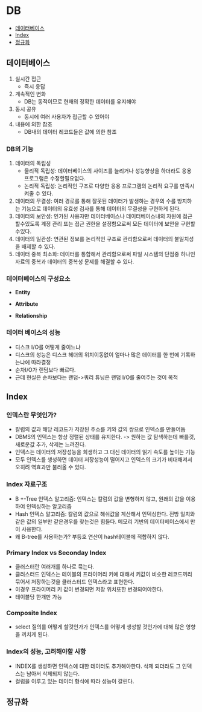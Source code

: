 # DB

* [데이터베이스](#데이터베이스)
* [Index](#Index)
* [정규화](#정규화)

## 데이터베이스

1. 실시간 접근
    * 즉시 응답
2. 계속적인 변화
    * DB는 동적이므로 현재의 정확한 데이터를 유지해야
3. 동시 공유
    * 동시에 여러 사용자가 접근할 수 있어야
4. 내용에 의한 참조
    * DB내의 데이터 레코드들은 값에 의한 참조

### DB의 기능

1. 데이터의 독립성
    * 물리적 독립성: 데이터베이스의 사이즈를 늘리거나 성능향상을 하더라도 응용 프로그램은 수정할필요없다.
    * 논리적 독립성: 논리적인 구조로 다양한 응용 프로그램의 논리적 요구를 만족시켜줄 수 있다.
2. 데이터의 무결성: 여러 경로를 통해 잘못된 데이터가 발생하는 경우의 수를 방지하는 기능으로 데이터의 유효성 검사를 통해 데이터의 무결성을 구현하게 된다.
3. 데이터의 보안성: 인가된 사용자만 데이터베이스나 데이터베이스내의 자원에 접근할수있도록 계정 관리 또는 접근 권한을 설정함으로써 모든 데이터에 보안을 구현할수있다.
4. 데이터의 일관성: 연관된 정보를 논리적인 구조로 관리함으로써 데이터의 불일치성을 배제할 수 있다.
5. 데이터 중복 최소화: 데이터를 통합해서 관리함으로써 파일 시스템의 단점중 하나인 자료의 중복과 데이터의 중복성 문제를 해결할 수 있다.

### 데이터베이스의 구성요소

* **Entity**

* **Attribute**

* **Relationship**


### 데이터 베이스의 성능

* 디스크 I/O를 어떻게 줄이느냐
* 디스크의 성능은 디스크 헤더의 위치이동없이 얼마나 많은 데이터를 한 번에 기록하는냐에 따라결정
* 순차I/O가 랜덤보다 빠르다.
* 근데 현실은 순차보다는 랜덤->쿼리 튜닝은 랜덤 I/O를 줄여주는 것이 목적

## Index

### 인덱스란 무엇인가?

* 칼럼의 값과 해당 레코드가 저장된 주소를 키와 값의 쌍으로 인덱스를 만들어둠
* DBMS의 인덱스는 항상 정렬된 상태를 유지한다. -> 원하는 값 탐색하는데 빠를것, 새로운값 추가, 삭제는 느려진다.
* 인덱스는 데이터의 저장성능을 희생하고 그 대신 데이터의 읽기 속도를 높이는 기능
* 모두 인덱스를 생성하면 데이터 저장성능이 떨어지고 인덱스의 크기가 비대해져서 오히려 역효과만 불러올 수 있다.

### Index 자료구조

* B +-Tree 인덱스 알고리즘: 인덱스는 칼럼의 값을 변형하지 않고, 원래의 값을 이용하여 인덱싱하는 알고리즘
* Hash 인덱스 알고리즘: 칼럼의 값으로 해쉬값을 계산해서 인덱싱한다. 전방 일치와 같은 값의 일부만 같은경우를 찾는것은 힘들다. 메모리 기반의 데이터베이스에서 만이 사용한다.
* 왜 B-tree를 사용하는가? 부등호 연산이 hash테이블에 적합하지 않다.

### Primary Index vs Seconday Index

* 클러스터란 여러개를 하나로 묶는다.
* 클러스터드 인덱스는 테이블의 프라이머리 키에 대해서 키값이 비슷한 레코드끼리 묶어서 저장하는것을 클러스터드 인덱스라고 표현한다.
* 이경우 프라이머리 키 값이 변경되면 저장 위치또한 변경되어야한다.
* 테이블당 한개만 가능

### Composite Index

* select 질의를 어떻게 할것인가가 인덱스를 어떻게 생성할 것인가에 대해 많은 영향을 끼치게 된다.

### Index의 성능, 고려해야할 사항

* INDEX를 생성하면 인덱스에 대한 데이터도 추가해야한다. 삭제 되더라도 그 인덱스는 남아서 삭제되지 않는다.
* 컬럼을 이루고 있는 데이터 형식에 따라 성능이 갈린다.

## 정규화
